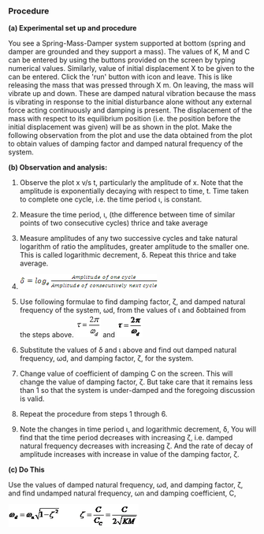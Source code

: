 ### Procedure
**(a) Experimental set up and procedure**

You see a Spring-Mass-Damper system supported at bottom (spring and damper are grounded and they support a mass). The values of K, M and C can be entered by using the buttons provided on the screen by typing numerical values. Similarly, value of initial displacement X to be given to the can be entered. Click the 'run' button with icon and leave. This is like releasing the mass that was pressed through X m. On leaving, the mass will vibrate up and down. These are damped natural vibration because the mass is vibrating in response to the initial disturbance alone without any external force acting continuously and damping is present. The displacement of the mass with respect to its equilibrium position (i.e. the position before the initial displacement was given) will be as shown in the plot. Make the following observation from the plot and use the data obtained from the plot to obtain values of damping factor and damped natural frequency of the system.

**(b) Observation and analysis:**

1. Observe the plot x v/s t, particularly the amplitude of x. Note that the amplitude is exponentially decaying with respect to time, t. Time taken to complete one cycle, i.e. the time period &iota;, is constant.
 
2. Measure the time period, &iota;, (the difference between time of similar points of two consecutive cycles) thrice and take average
 
3. Measure amplitudes of any two successive cycles and take natural logarithm of ratio the amplitudes, greater amplitude to the smaller one. This is called logarithmic decrement, &delta;. Repeat this thrice and take average.

4. <img src="images/img1.jpg" title="" />


5. Use following formulae to find damping factor, &zeta;, and damped natural frequency of the system, &omega;d, from the values of &iota; and &delta;obtained from the steps above. <img src="images/img2.jpg" title="" /> and <img src="images/img3.jpg" title="" />

6. Substitute the values of &delta; and &iota; above and find out damped natural frequency, &omega;d, and damping factor, &zeta;, for the system.
 

7. Change value of coefficient of damping C on the screen. This will change the value of damping factor, &zeta;. But take care that it remains less than 1 so that the system is under-damped and the foregoing discussion is valid.
 

8. Repeat the procedure from steps 1 through 6.
 

9. Note the changes in time period &iota;, and logarithmic decrement, &delta;,
You will find that the time period decreases with increasing &zeta;, i.e. damped natural frequency decreases with increasing &zeta;. And the rate of decay of amplitude increases with increase in value of the damping factor, &zeta;.

**(c) Do This**

Use the values of damped natural frequency, &omega;d, and damping factor, &zeta;, and find undamped natural frequency, &omega;n and damping coefficient, C,

<img src="images/img4.jpg" title="" />
